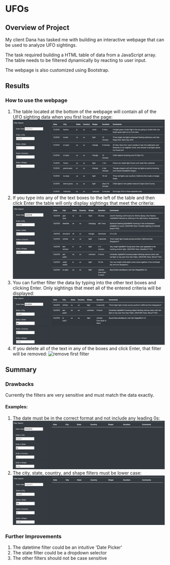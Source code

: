 # UFOs

## Overview of Project
My client Dana has tasked me with building an interactive webpage that can be used to analyze UFO sightings.

The task required building a HTML table of data from a JavaScript array. The table needs to be filtered dynamically by reacting to user input.

The webpage is also customized using Bootstrap.


## Results
### How to use the webpage
1. The table located at the bottom of the webpage will contain all of the UFO sighting data when you first load the page:
![initial table](Resources/initial.png)
2. If you type into any of the text boxes to the left of the table and then click Enter the table will only display sightings that meet the criteria:
![first filter](Resources/first_filter.png)
3. You can further filter the data by typing into the other text boxes and clicking Enter. Only sightings that meet all of the entered criteria will be displayed:
![second filter](Resources/second_filter.png)
4. If you delete all of the text in any of the boxes and click Enter, that filter will be removed:
![remove first filter](Resouces/remove_first_filter.png)


## Summary
### Drawbacks
Currently the filters are very sensitive and must match the data exactly.

#### Examples:
1. The date must be in the correct format and not include any leading 0s:
![bad filter](Resources/bad_filter.png)
2. The city, state, country, and shape filters must be lower case:
![bad filter 2](Resources/bad_filter2.png)

### Further Improvements
1. The datetime filter could be an intuitive 'Date Picker'
2. The state filter could be a dropdown selector
3. The other filters should not be case sensitive
